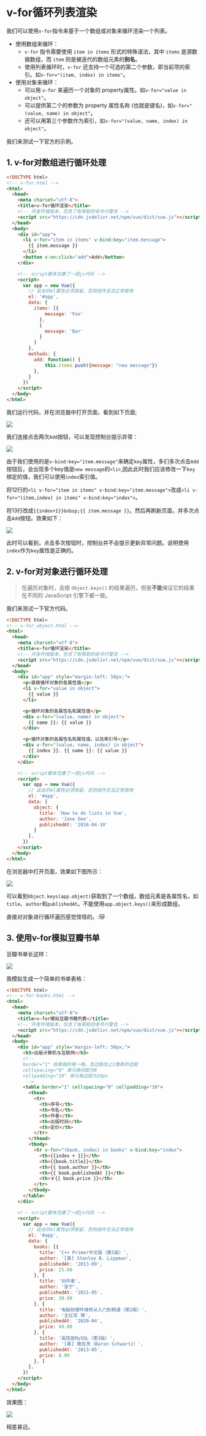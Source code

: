 # v-for循环列表渲染

我们可以使用`v-for`指令来基于一个数组或对象来循环渲染一个列表。

- 使用数组来循环：
  - `v-for` 指令需要使用 `item in items` 形式的特殊语法，其中 `items` 是源数据数组，而 `item` 则是被迭代的数组元素的**别名**。
  - 使用列表循环时，`v-for` 还支持一个可选的第二个参数，即当前项的索引。如`v-for="(item, index) in items"`。
- 使用对象来循环：
  - 可以用 `v-for` 来遍历一个对象的 property属性。如`v-for="value in object"`。
  - 可以提供第二个的参数为 property 属性名称 (也就是键名)，如`v-for="(value, name) in object"`。
  - 还可以用第三个参数作为索引，如`v-for="(value, name, index) in object"`。

我们来测试一下官方的示例。



## 1. v-for对数组进行循环处理

```html
<!DOCTYPE html>
<!-- v-for.html -->
<html>
  <head>
    <meta charset="utf-8">
    <title>v-for循环渲染</title>
    <!-- 开发环境版本，包含了有帮助的命令行警告 -->
    <script src="https://cdn.jsdelivr.net/npm/vue/dist/vue.js"></script>
  </head>
  <body>
    <div id="app">
      <li v-for="item in items" v-bind:key="item.message">
        {{ item.message }}
      </li>
      <button v-on:click="add">Add</button>
    </div>

    <!-- script脚本包裹了一段js代码 -->
    <script>
      var app = new Vue({
        // 此处的el属性必须保留，否则组件无法正常使用
        el: '#app',
        data: {
          items: [{
              message: 'Foo'
            },
            {
              message: 'Bar'
            }
          ]
        },
        methods: {
          add: function() {
              this.items.push({message: "new message"})
          },
        }
      })
    </script>
  </body>
</html>

```

我们运行代码，并在浏览器中打开页面，看到如下页面;

![](https://meizhaohui.gitee.io/imagebed/img/20210603213631.png)

我们连接点击两次`Add`按钮，可以发现控制台提示异常：

![](https://meizhaohui.gitee.io/imagebed/img/20210603213757.png)

由于我们使用的是`v-bind:key="item.message"`来确定`key`属性，多们多次点击`Add`按钮后，会出现多个key值是`new message`的`<li>`,因此此时我们应该修改一下`key`绑定的值，我们可以使用`index`索引值。

将12行的`<li v-for="item in items" v-bind:key="item.message">`改成`<li v-for="(item,index) in items" v-bind:key="index">`。

将13行改成`{{index+1}}&nbsp;{{ item.message }}`。然后再刷新页面，并多次点击`Add`按钮。效果如下：

![](https://meizhaohui.gitee.io/imagebed/img/20210603214600.png)

此时可以看到，点击多次按钮时，控制台并不会提示更新异常问题。说明使用`index`作为`key`属性是正确的。



## 2. v-for对对象进行循环处理

> 在遍历对象时，会按 `Object.keys()` 的结果遍历，但是**不能**保证它的结果在不同的 JavaScript 引擎下都一致。

我们来测试一下官方代码。

```html
<!DOCTYPE html>
<!-- v-for_object.html -->
<html>
  <head>
    <meta charset="utf-8">
    <title>v-for循环渲染</title>
    <!-- 开发环境版本，包含了有帮助的命令行警告 -->
    <script src="https://cdn.jsdelivr.net/npm/vue/dist/vue.js"></script>
  </head>
  <body>
    <div id="app" style="margin-left: 50px;">
      <p>直接循环对象的各属性值</p>
      <li v-for="value in object">
        {{ value }}
      </li>

      <p>循环对象的各属性名和属性值</p>
      <div v-for="(value, name) in object">
        {{ name }}: {{ value }}
      </div>

      <p>循环对象的各属性名和属性值，以及索引号</p>
      <div v-for="(value, name, index) in object">
        {{ index }}. {{ name }}: {{ value }}
      </div>
    </div>

    <!-- script脚本包裹了一段js代码 -->
    <script>
      var app = new Vue({
        // 此处的el属性必须保留，否则组件无法正常使用
        el: '#app',
        data: {
          object: {
            title: 'How to do lists in Vue',
            author: 'Jane Doe',
            publishedAt: '2016-04-10'
          }
        },
      })
    </script>
  </body>
</html>

```

在浏览器中打开页面，效果如下图所示：

![](https://meizhaohui.gitee.io/imagebed/img/20210603220219.png)

可以看到`Object.keys(app.object)`获取到了一个数组，数组元素是各属性名，如`title`、`author`和`publishedAt`。不能使用`app.object.keys()`来形成数组。

直接对对象进行循环遍历感觉怪怪的。::crying_cat_face:

## 3. 使用v-for模拟豆瓣书单

豆瓣书单长这样：

![](https://meizhaohui.gitee.io/imagebed/img/20210603223512.png)

我模拟生成一个简单的书单表格：

```html
<!DOCTYPE html>
<!-- v-for-books.html -->
<html>
  <head>
    <meta charset="utf-8">
    <title>v-for模拟豆瓣书籍列表</title>
    <!-- 开发环境版本，包含了有帮助的命令行警告 -->
    <script src="https://cdn.jsdelivr.net/npm/vue/dist/vue.js"></script>
  </head>
  <body>
    <div id="app" style="margin-left: 50px;">
      <h3>出版计算机与互联网</h3>
      <!-- 
      border="1" 给表格的每一格，及边框加上1像素的边框
      cellspacing="0" 单元格间距为0
      cellpadding="10" 单元格边距为10px
       -->
      <table border="1" cellspacing="0" cellpadding="10">
        <thead>
          <tr>
            <th>序号</th>
            <th>书名</th>
            <th>作者</th>
            <th>出版时间</th>
            <th>定价</th>
          </tr>
        </thead>
        <tbody>
          <tr v-for="(book, index) in books" v-bind:key="index">
            <th>{{index + 1}}</th>
            <th>{{book.title}}</th>
            <th>{{ book.author }}</th>
            <th>{{ book.publishedAt }}</th>
            <th>￥{{ book.price }}</th>
          </tr>
        </tbody>
      </table>
    </div>

    <!-- script脚本包裹了一段js代码 -->
    <script>
      var app = new Vue({
        // 此处的el属性必须保留，否则组件无法正常使用
        el: '#app',
        data: {
          books: [{
            title: 'C++ Primer中文版（第5版）',
            author: '[美] Stanley B. Lippman',
            publishedAt: '2013-09',
            price: 25.60
          }, {
            title: '创作者',
            author: '张宁',
            publishedAt: '2021-05',
            price: 39.99
          }, {
            title: '电脑软硬件维修从入门到精通（第2版）',
            author: '王红军 等',
            publishedAt: '2020-04',
            price: 49.00
          }, {
            title: '高性能MySQL（第3版）',
            author: '[美] 施瓦茨（Baron Schwartz）',
            publishedAt: '2013-05',
            price: 8.99
          }, ]
        },
      })
    </script>
  </body>
</html>

```

效果图：

![](https://meizhaohui.gitee.io/imagebed/img/20210603223651.png)

相差甚远。